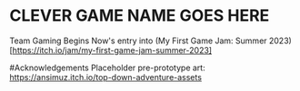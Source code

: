 # CLEVER GAME NAME GOES HERE
Team Gaming Begins Now's entry into (My First Game Jam: Summer 2023)[https://itch.io/jam/my-first-game-jam-summer-2023]

#Acknowledgements
Placeholder pre-prototype art: https://ansimuz.itch.io/top-down-adventure-assets
